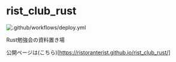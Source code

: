 # rist_club_rust

![.github/workflows/deploy.yml](https://github.com/RistoranteRist/rist_club_rust/workflows/.github/workflows/deploy.yml/badge.svg)

Rust勉強会の資料置き場


公開ページは(こちら)[https://ristoranterist.github.io/rist_club_rust/]
